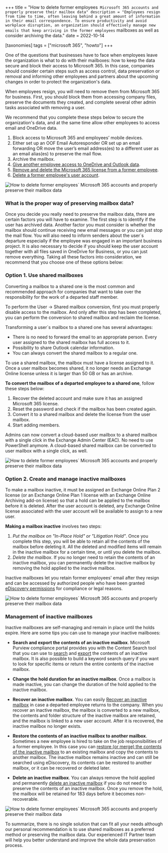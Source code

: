 +++
title = "How to delete former employees` Microsoft 365 accounts and properly preserve their mailbox data"
description = "Employees resign from time to time, often leaving behind a great amount of information in their email correspondence. To ensure productivity and avoid workplace disruption, an organization should effectively manage new emails that keep arriving in the former employees` mailboxes as well as consider archiving the data."
date = 2022-10-14

[taxonomies]
tags = ["microsoft 365", "howto"]
+++

One of the questions that businesses have to face when employees leave the organization is what to do with their mailboxes: how to keep the data secure and block their access to Microsoft 365. In this case, companies should consider certain steps such as access control, data preservation or removal and informing other employees and partners about the upcoming changes in order to protect the organization's data. 

When employees resign, you will need to remove them from Microsoft 365 for business. First, you should block them from accessing company files, preserve the documents they created, and complete several other admin tasks associated with removing a user. 

We recommend that you complete these steps below to secure the organization's data, and at the same time allow other employees to access email and OneDrive data. 

1.  Block access to Microsoft 365 and employees’ mobile devices. 
2.  Either set up an OOF Email Autoresponder OR set up an email forwarding OR move the user’s email address(es) to a different user as an email alias(es) to preserve the mail flow. 
3.  Archive the mailbox. 
4.  [Give another employee access to OneDrive and Outlook data](https://learn.microsoft.com/en-us/microsoft-365/admin/add-users/remove-former-employee-step-5?view=o365-worldwide).
5.  [Remove and delete the Microsoft 365 license from a former employee](https://learn.microsoft.com/en-us/microsoft-365/admin/add-users/remove-former-employee-step-6?view=o365-worldwide).
6.  [Delete a former employee's user account](https://learn.microsoft.com/en-us/microsoft-365/admin/add-users/remove-former-employee-step-7?view=o365-worldwide).

![How to delete former employees` Microsoft 365 accounts and properly preserve their mailbox data](https://o365hq.com/images/HTdelete1.png)

### What is the proper way of preserving mailbox data? 

Once you decide you really need to preserve the mailbox data, there are certain factors you will have to examine. The first step is to identify if the user has archived data. Another factor you must consider is whether the mailbox should continue receiving new email messages or you can just stop the mail flow. You will also need to inform senders about the user`s departure especially if the employee was engaged in an important business project. It is also necessary to decide if you should keep the user account together with all files saved in OneDrive for Business, or you can just remove everything. Taking all these factors into consideration, we recommend that you choose one of these options below: 

### Option 1. Use shared mailboxes

Converting a mailbox to a shared one is the most common and recommended approach for companies that want to take over the responsibility for the work of a departed staff member. 

To perform the User -> Shared mailbox conversion, first you must properly disable access to the mailbox. And only after this step has been completed, you can perform the conversion to shared mailbox and reclaim the license. 

Transforming a user`s mailbox to a shared one has several advantages: 

* There is no need to forward the email to an appropriate person. Every user assigned to the shared mailbox has full access to it. 
* Possibility to share Outlook calendar information. 
* You can always convert the shared mailbox to a regular one.  

To use a shared mailbox, the mailbox must have a license assigned to it. Once a user mailbox becomes shared, it no longer needs an Exchange Online license unless it is larger than 50 GB or has an archive. 

**To convert the mailbox of a departed employee to a shared one**, follow these steps below: 

1. Recover the deleted account and make sure it has an assigned Microsoft 365 license.
2. Reset the password and check if the mailbox has been created again.
3. Convert it to a shared mailbox and delete the license from the user mailbox.
4. Start adding members.

Admins can now convert a cloud-based user mailbox to a shared mailbox with a single click in the Exchange Admin Center (EAC). No need to use PowerShell anymore. A cloud-based shared mailbox can be converted to user mailbox with a single click, as well. 

![How to delete former employees` Microsoft 365 accounts and properly preserve their mailbox data](https://o365hq.com/images/HTdelete2.png)

### Option 2. Create and manage inactive mailboxes 

To make a mailbox inactive, it must be assigned an Exchange Online Plan 2 license (or an Exchange Online Plan 1 license with an Exchange Online Archiving add-on license) so that a hold can be applied to the mailbox before it is deleted. After the user account is deleted, any Exchange Online license associated with the user account will be available to assign to a new user. 

**Making a mailbox inactive** involves two steps: 

1.  *Put the mailbox on "In-Place Hold" or "Litigation Hold"*. 
Once you complete this step, you will be able to retain all the contents of the mailbox before deleting it. All the deleted and modified items will remain in the inactive mailbox for a certain time, or until you delete the mailbox. 
2.  *Delete the mailbox*. 
If you no longer need to retain the contents of an inactive mailbox, you can permanently delete the inactive mailbox by removing the hold applied to the inactive mailbox. 

Inactive mailboxes let you retain former employees' email after they resign and can be accessed by authorized people who have been granted [eDiscovery permissions](https://learn.microsoft.com/en-us/microsoft-365/compliance/assign-ediscovery-permissions?view=o365-worldwide) for compliance or legal reasons.   

![How to delete former employees` Microsoft 365 accounts and properly preserve their mailbox data](https://o365hq.com/images/HTdelete3.png)

### Management of inactive mailboxes 

Inactive mailboxes are self-managing and remain in place until the holds expire. Here are some tips you can use to manage your inactive mailboxes: 

* **Search and export the contents of an inactive mailbox**. 
Microsoft Purview compliance portal provides you with the Content Search tool that you can use to [search](https://learn.microsoft.com/en-us/microsoft-365/compliance/content-search?view=o365-worldwide) and [export](https://learn.microsoft.com/en-us/microsoft-365/compliance/export-search-results?view=o365-worldwide) the contents of an inactive mailbox. It is also possible to build a keyword search query if you want to look for specific items or return the entire contents of the inactive mailbox.

* **Change the hold duration for an inactive mailbox**. 
Once a mailbox is made inactive, you can change the duration of the hold applied to the inactive mailbox.

* **Recover an inactive mailbox**. 
You can easily [Recover an inactive mailbox](https://learn.microsoft.com/en-us/microsoft-365/compliance/recover-an-inactive-mailbox?view=o365-worldwide) in case a departed employee returns to the company. When you recover an inactive mailbox, the mailbox is converted to a new mailbox, the contents and folder structure of the inactive mailbox are retained, and the mailbox is linked to a new user account. After it is recovered, the inactive mailbox no longer exists. 

* **Restore the contents of an inactive mailbox to another mailbox**. 
Sometimes a new employee is hired to take on the job responsibilities of a former employee. In this case you can [restore (or merge) the contents of the inactive mailbox](https://learn.microsoft.com/en-us/microsoft-365/compliance/restore-an-inactive-mailbox?view=o365-worldwide) to an existing mailbox and copy the contents to another mailbox. The inactive mailbox remains inactive and can still be searched using eDiscovery, its contents can be restored to another mailbox, or it can be recovered or deleted later. 

* **Delete an inactive mailbox**. 
You can always remove the hold applied and permanently [delete an inactive mailbox](https://learn.microsoft.com/en-us/microsoft-365/compliance/delete-an-inactive-mailbox?view=o365-worldwide) if you do not need to preserve the contents of an inactive mailbox. Once you remove the hold, the mailbox will be retained for 183 days before it becomes non-recoverable. 
 
![How to delete former employees` Microsoft 365 accounts and properly preserve their mailbox data](https://o365hq.com/images/HTdelete4.png)

To summarize, there is no single solution that can fit all your needs although our personal recommendation is to use shared mailboxes as a preferred method or preserving the mailbox data. Our experienced IT Partner team will help you better understand and improve the whole data preservation process. 
